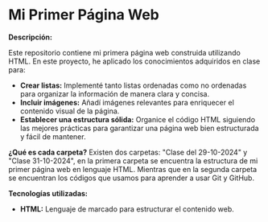 # Mi Primer Página Web

**Descripción:**

Este repositorio contiene mi primera página web construida utilizando HTML. En este proyecto, he aplicado los conocimientos adquiridos en clase para:

* **Crear listas:** Implementé tanto listas ordenadas como no ordenadas para organizar la información de manera clara y concisa.
* **Incluir imágenes:** Añadí imágenes relevantes para enriquecer el contenido visual de la página.
* **Establecer una estructura sólida:** Organice el código HTML siguiendo las mejores prácticas para garantizar una página web bien estructurada y fácil de mantener.

**¿Qué es cada carpeta?** 
Existen dos carpetas: "Clase del 29-10-2024" y "Clase 31-10-2024", en la primera carpeta se encuentra la estructura de mi primer página web en lenguaje HTML. Mientras que en la segunda carpeta se encuentran los códigos que usamos para aprender a usar Git y GitHub. 

**Tecnologías utilizadas:**

* **HTML:** Lenguaje de marcado para estructurar el contenido web.
